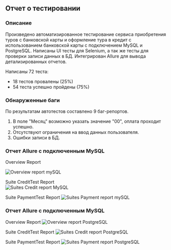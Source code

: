 ## Отчет о тестировании

### Описание
Произведено автоматизированное тестирование сервиса приобретения туров с банковской карты и оформление тура в кредит с использованием банковской карты с подключением MySQL и PostgreSQL.
Написаны UI тесты для Selenium, а так же тесты для проверки записи данных в БД.
Интегрирован Allure для вывода детализированных отчетов.  

Написаны 72 теста:
- 18 тестов провалены (25%)
- 54 теста успешно пройдены (75%)

### Обнаруженные баги
По результатам автотестов составлено 9 баг-репортов.

1. В поле "Месяц" возможно указать значение "00", оплата проходит успешно.
2. Отсутствуют ограничения на ввод данных пользователя.
3. Ошибки записи в БД.

### Отчет Allure c подключенным MySQL    
Overview Report 

![Overview report mySQL](https://github.com/CapriKorP/qa_diplom/assets/122346047/7ac8b767-5083-410a-9663-cb0170cf1ce3)  

Suite CreditTest Report  
![Suites Credit report MySQL](https://github.com/CapriKorP/qa_diplom/assets/122346047/8413fdff-8a96-4af1-8e70-12b3d4a9f3c4)

Suite PaymentTest Report
![Suites Payment report mySQL](https://github.com/CapriKorP/qa_diplom/assets/122346047/9b1b1a32-efdc-4c67-bb8c-0b79b6a4be8c)

### Отчет Allure c подключенным MySQL 
Overview Report 
![Overview report PostgreSQL](https://github.com/CapriKorP/qa_diplom/assets/122346047/7dc4bb64-09cc-4d48-9d14-c7bb085293cb)

Suite CreditTest Report 
![Suites Credit report PostgreSQL](https://github.com/CapriKorP/qa_diplom/assets/122346047/a3e649d0-5848-4915-9abd-e61adc288605)

Suite PaymentTest Report
![Suites Payment report PostgreSQL](https://github.com/CapriKorP/qa_diplom/assets/122346047/d31dbc24-4e49-482b-8a41-1edabbc45da4)
